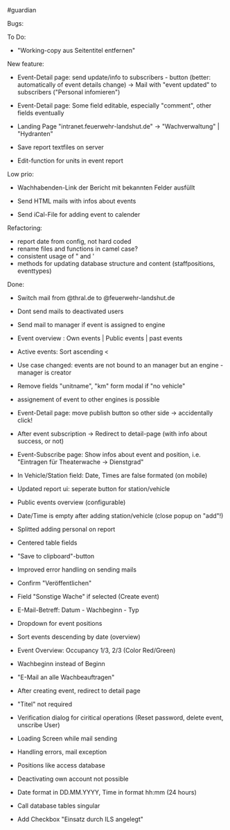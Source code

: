 #guardian

Bugs:

To Do: 


- "Working-copy aus Seitentitel entfernen"

New feature:

- Event-Detail page: send update/info to subscribers - button (better: automatically of event details change) -> Mail with "event updated" to subscribers ("Personal infomieren") 
- Event-Detail page: Some field editable, especially "comment", other fields eventually


- Landing Page "intranet.feuerwehr-landshut.de" -> "Wachverwaltung" | "Hydranten"


- Save report textfiles on server


- Edit-function for units in event report

Low prio:
- Wachhabenden-Link der Bericht mit bekannten Felder ausfüllt
	
- Send HTML mails with infos about events

- Send iCal-File for adding event to calender

Refactoring: 

- report date from config, not hard coded
- rename files and functions in camel case?
- consistent usage of " and '
- methods for updating database structure and content (staffpositions, eventtypes)


Done:
- Switch mail from @thral.de to @feuerwehr-landshut.de
- Dont send mails to deactivated users
- Send mail to manager if event is assigned to engine

- Event overview : Own events | Public events | past events
- Active events: Sort ascending <
- Use case changed: events are not bound to an manager but an engine - manager is creator
- Remove fields "unitname", "km" form modal if "no vehicle"
- assignement of event to other engines is possible

 
- Event-Detail page: move publish button so other side -> accidentally click!
- After event subscription -> Redirect to detail-page (with info about success, or not)
- Event-Subscribe page: Show infos about event and position, i.e. "Eintragen für Theaterwache -> Dienstgrad"


- In Vehicle/Station field: Date, Times are false formated (on mobile)
- Updated report ui: seperate button for station/vehicle
- Public events overview (configurable)
- Date/Time is empty after adding station/vehicle (close popup on "add"!)
- Splitted adding personal on report
- Centered table fields


- "Save to clipboard"-button 
- Improved error handling on sending mails
- Confirm "Veröffentlichen"
- Field "Sonstige Wache" if selected (Create event)


- E-Mail-Betreff: Datum - Wachbeginn - Typ
- Dropdown for event positions


- Sort events descending by date (overview)
- Event Overview: Occupancy 1/3, 2/3 (Color Red/Green)
- Wachbeginn instead of Beginn
- "E-Mail an alle Wachbeauftragen"
- After creating event, redirect to detail page
- "Titel" not required


- Verification dialog for ciritical operations
	(Reset password, delete event, unscribe User)
- Loading Screen while mail sending
- Handling errors, mail exception
- Positions like access database
- Deactivating own account not possible
- Date format in DD.MM.YYYY, Time in format hh:mm (24 hours)
- Call database tables singular
- Add Checkbox "Einsatz durch ILS angelegt"
